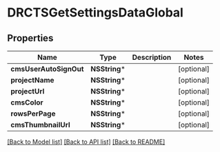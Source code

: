 # DRCTSGetSettingsDataGlobal

## Properties
Name | Type | Description | Notes
------------ | ------------- | ------------- | -------------
**cmsUserAutoSignOut** | **NSString*** |  | [optional] 
**projectName** | **NSString*** |  | [optional] 
**projectUrl** | **NSString*** |  | [optional] 
**cmsColor** | **NSString*** |  | [optional] 
**rowsPerPage** | **NSString*** |  | [optional] 
**cmsThumbnailUrl** | **NSString*** |  | [optional] 

[[Back to Model list]](../README.md#documentation-for-models) [[Back to API list]](../README.md#documentation-for-api-endpoints) [[Back to README]](../README.md)


